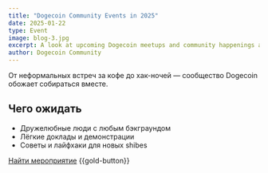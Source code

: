 ```yaml
---
title: "Dogecoin Community Events in 2025"
date: 2025-01-22
type: Event
image: blog-3.jpg
excerpt: A look at upcoming Dogecoin meetups and community happenings around the world.
author: Dogecoin Community
---
```


От неформальных встреч за кофе до хак-ночей — сообщество Dogecoin обожает собираться вместе.

## Чего ожидать

- Дружелюбные люди с любым бэкграундом
- Лёгкие доклады и демонстрации
- Советы и лайфхаки для новых shibes

[Найти мероприятие](https://community.dogecoin.com) {{gold-button}}


